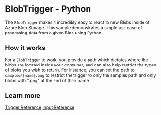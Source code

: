 # BlobTrigger - Python

The `BlobTrigger` makes it incredibly easy to react to new Blobs inside of Azure Blob Storage. This sample demonstrates a simple use case of processing data from a given Blob using Python.

## How it works

For a `BlobTrigger` to work, you provide a path which dictates where the blobs are located inside your container, and can also help restrict the types of blobs you wish to return. For instance, you can set the path to `samples/{name}.png` to restrict the trigger to only the samples path and only blobs with ".png" at the end of their name.

## Learn more

[Trigger Reference](https://docs.microsoft.com/en-us/azure/azure-functions/functions-bindings-storage-blob-trigger?tabs=python) 
[Input Reference](https://docs.microsoft.com/en-us/azure/azure-functions/functions-bindings-storage-blob-input?tabs=python) 